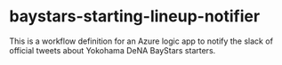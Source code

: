# baystars-starting-lineup-notifier
This is a workflow definition for an Azure logic app to notify the slack of official tweets about Yokohama DeNA BayStars starters.
